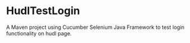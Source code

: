 # HudlTestLogin
A Maven project using Cucumber Selenium Java Framework to test login functionality on hudl page.

